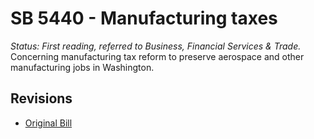 # SB 5440 - Manufacturing taxes
*Status: First reading, referred to Business, Financial Services & Trade.*
Concerning manufacturing tax reform to preserve aerospace and other manufacturing jobs in Washington.

## Revisions
* [Original Bill](1/)